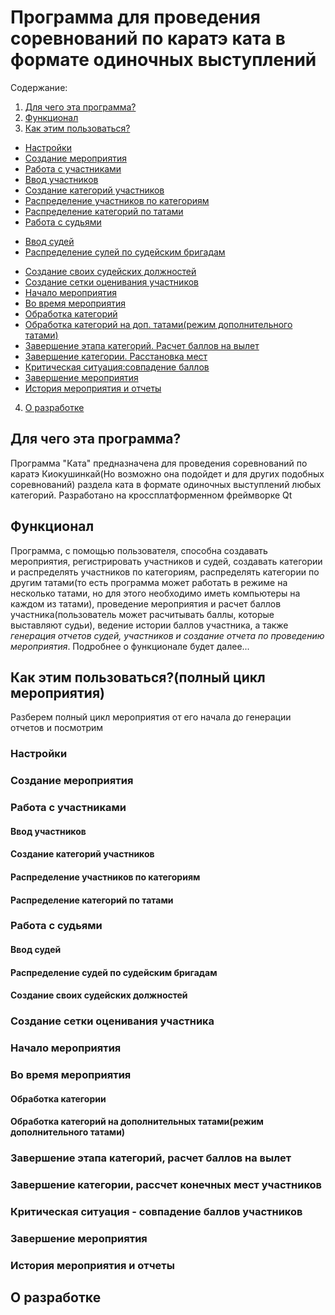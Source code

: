 # Программа для проведения соревнований по каратэ ката в формате одиночных выступлений #

Содержание:
1) [Для чего эта программа?](#1)
2) [Функционал](#2)
3) [Как этим пользоваться?](#3)
* [Настройки](#4)
* [Создание мероприятия](#5)
* [Работа с участниками](#6)
* [Ввод участников](#7)
* [Создание категорий участников](#8)
* [Распределение участников по категориям](#9)
* [Распределение категорий по татами](#10)
* [Работа с судьями](#11)
+ [Ввод судей](#12)
+ [Распределение сулей по судейским бригадам](#13)
* [Создание своих судейских должностей](#14)
* [Создание сетки оценивания участников](#15)
* [Начало мероприятия](#16)
* [Во время мероприятия](#17)
* [Обработка категорий](#18)
* [Обработка категорий на доп. татами(режим дополнительного татами)](#19)
* [Завершение этапа категорий. Расчет баллов на вылет](#20)
* [Завершение категории. Расстановка мест](#21)
* [Критическая ситуация:совпадение баллов](#22)
* [Завершение мероприятия](#23)
* [История мероприятия и отчеты](#24)
4) [О разработке](#25)

## <a name="1">Для чего эта программа?</a> ##
Программа "Ката" предназначена для проведения соревнований по каратэ Киокушинкай(Но возможно она подойдет и для других подобных соревнований) раздела ката в формате одиночных выступлений любых категорий.
Разработано на кроссплатформенном фреймворке Qt
## <a name="2">Функционал</a>
Программа, с помощью пользователя, способна создавать мероприятия, регистрировать участников и судей, создавать категории и распределять участников по категориям, распределять категории по другим татами(то есть программа может работать в режиме на несколько татами, но для этого необходимо иметь компьютеры на каждом из татами), проведение мероприятия и расчет баллов участника(пользователь может расчитывать баллы, которые выставляют судьи), ведение истории баллов участника, а также *генерация отчетов судей, участников и создание отчета по проведению мероприятия*.
Подробнее о функционале будет далее...
## <a name="3">Как этим пользоваться?(полный цикл мероприятия)</a> ##
Разберем полный цикл мероприятия от его начала до генерации отчетов и посмотрим
### <a name="4">Настройки</a> ###
### <a name="5">Создание мероприятия</a> ###

### <a name="6">Работа с участниками</a> ###
#### <a name="7">Ввод участников</a> ####
#### <a name="8">Создание категорий участников</a> ####
#### <a name="9">Распределение участников по категориям</a> ####
#### <a name="10">Распределение категорий по татами</a> ####

### <a name="11">Работа с судьями</a> ###
#### <a name="12">Ввод судей</a> ####
#### <a name="13">Распределение судей по судейским бригадам</a> ####
#### <a name="14">Создание своих судейских должностей</a> ####

### <a name="15">Создание сетки оценивания участника</a> ###

### <a name="16">Начало мероприятия</a> ###

### <a name="17">Во время мероприятия</a> ###
#### <a name="18">Обработка категории</a> ####
#### <a name="19">Обработка категорий на дополнительных татами(режим дополнительного татами)</a> ####
### <a name="20">Завершение этапа категорий, расчет баллов на вылет</a> ###
### <a name="21">Завершение категории, рассчет конечных мест участников</a> ###
### <a name="22">Критическая ситуация - совпадение баллов участников</a> ###
### <a name="23">Завершение мероприятия</a> ###
### <a name="24">История мероприятия и отчеты</a> ###

## <a name = "25">О разработке</a> ##
